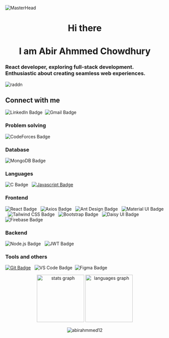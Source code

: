![MasterHead](https://user-images.githubusercontent.com/35267447/206916906-9bfb66d9-c419-44c2-908a-4885e610425f.gif)
<h1 align="center">Hi there</h1> 
<h1 align='center'> I am <span>Abir Ahmmed Chowdhury</span></h1>
<h3 align='left'>React developer, exploring full-stack development. Enthusiastic about creating seamless web experiences.</h3>
<p align="left"> <img src="https://komarev.com/ghpvc/?username=abirahmmed12&label=Profile%20views&color=0e75b6&style=flat" alt="raddn" /> </p>


## Connect with me
 ![LinkedIn Badge](https://img.shields.io/badge/Linkedin-%230A66C2?style=for-the-badge&logo=linkedin&link=https://www.linkedin.com/in/abirahmmed12/) &nbsp;![Gmail Badge](https://img.shields.io/badge/Gmail-%23EA4335?style=for-the-badge&logo=gmail&logoColor=%23EA4335&labelColor=white&link=mailto:abirahmedchowdhury12@gmail.com)

### Problem solving
![CodeForces Badge](https://img.shields.io/badge/CodeForces-%231F8ACB?style=for-the-badge&logo=codeforces&logoColor=codeforces&labelColor=https://codeforces.com/profile/Abir_12) &nbsp;




### Database

![MongoDB Badge](https://img.shields.io/badge/MongoDB-4EA94B?style=for-the-badge&logo=mongodb&logoColor=white) &nbsp;



### Languages

![C Badge](https://img.shields.io/badge/C-%23A8B9CC?style=for-the-badge&logo=c&logoColor=white&labelColor=black) &nbsp; [![Javascript Badge](https://img.shields.io/badge/-Javascript-F0DB4F?style=for-the-badge&labelColor=black&logo=javascript&logoColor=F0DB4F)](#)


### Frontend

 ![React Badge](https://img.shields.io/badge/React-%2361DAFB?style=for-the-badge&logo=react&labelColor=black) &nbsp; ![Axios Badge](https://img.shields.io/badge/Axios-%235A29E4?style=for-the-badge&logo=axios&logoColor=white&labelColor=black) &nbsp; ![Ant Design Badge](https://img.shields.io/badge/Ant%20Design-%230170FE?style=for-the-badge&logo=antdesign&logoColor=white&labelColor=black) &nbsp; ![Material UI Badge](https://img.shields.io/badge/Material%20UI-%23007FFF?style=for-the-badge&logo=mui&logoColor=white&labelColor=black) &nbsp; ![Tailwind CSS Badge](https://img.shields.io/badge/Tailwind%20CSS-092749?style=for-the-badge&logo=tailwindcss&logoColor=06B6D4&labelColor=000000) &nbsp; ![Bootstrap Badge](https://img.shields.io/badge/Bootstrap-%237952B3?style=for-the-badge&logo=bootstrap&logoColor=white&labelColor=black) &nbsp; ![Daisy UI Badge](https://img.shields.io/badge/Daisy%20UI-%235A0EF8?style=for-the-badge&logo=daisyui&logoColor=white&labelColor=black) &nbsp; ![Firebase Badge](https://img.shields.io/badge/Firebase-%23FFCA28?style=for-the-badge&logo=firebase&logoColor=white&labelColor=black) &nbsp;


### Backend 

![Node.js Badge](https://img.shields.io/badge/-Nodejs-3C873A?style=for-the-badge&labelColor=black&logo=node.js&logoColor=3C873A) &nbsp;  ![JWT Badge](https://img.shields.io/badge/JWT-%23000000?style=for-the-badge&logo=jsonwebtokens&logoColor=white&labelColor=black) &nbsp;

### Tools and others


[![Git Badge](https://img.shields.io/badge/Git-F05032?style=for-the-badge&logo=git&logoColor=white)](#) &nbsp; ![VS Code Badge](https://img.shields.io/badge/VS%20CODE-%23007ACC?style=for-the-badge&logo=visualstudiocode&logoColor=white&labelColor=black)&nbsp; ![Figma Badge](https://img.shields.io/badge/Figma-%23F24E1E?style=for-the-badge&logo=figma&logoColor=white&labelColor=black) &nbsp; 






<div align="center" >
  <img src="https://github-readme-stats.vercel.app/api?username=abirahmmed12&hide_title=false&hide_rank=false&show_icons=false&include_all_commits=true&count_private=true&disable_animations=true&theme=dracula&locale=en&hide_border=false" height="150" alt="stats graph"  />
  <img src="https://github-readme-stats.vercel.app/api/top-langs?username=abirahmmed12&locale=en&hide_title=false&layout=compact&card_width=320&langs_count=5&theme=dracula&hide_border=false" height="150" alt="languages graph"  />
</div>


<p align="center"><img align="center" src="https://github-readme-streak-stats.herokuapp.com/?user=abirahmmed12&" alt="abirahmmed12" /></p>

